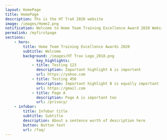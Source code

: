 ```yaml
---
layout: HomePage
title: HomePage
description: Ths is the HT TraX 2020 website
image: /images/Home2.png
notification: Welcome to Home Team Training Excellence Award 2020 Website ! 
permalink: /myfirstpage
sections:
    - hero:
        title: Home Team Training Excellence Awards 2020 
        subtitle: Welcome
        background: /images/HT Trax Logo_2018.png
              key_highlights:
            - title: Testing 123
              description: Important highlight A is important
              url: https://yahoo.com
            - title: Testing 456
              description: Important highlight B is equally important
              url: https://gmail.com
            - title: Page A
              description: Page A is important too
              url: /privacy/
    - infobar:
        title: Infobar title
        subtitle: Subtitle
        description: About a sentence worth of description here
        button: Button text
        url: /faq/
---
```

